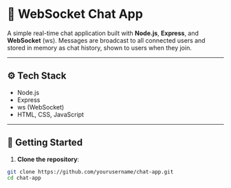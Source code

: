 # 💬 WebSocket Chat App

A simple real-time chat application built with **Node.js**, **Express**, and **WebSocket** (ws). Messages are broadcast to all connected users and stored in memory as chat history, shown to users when they join.

---

## ⚙️ Tech Stack

- Node.js
- Express
- ws (WebSocket)
- HTML, CSS, JavaScript

---

## 🚀 Getting Started

1. **Clone the repository**:

```bash
git clone https://github.com/yourusername/chat-app.git
cd chat-app

